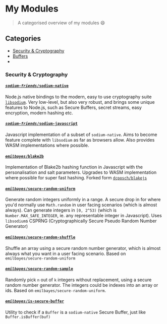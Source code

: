 # My Modules

> A categorised overview of my modules :smile:

## Categories

- [Security & Cryptography]()
- [Buffers]()
-

### Security & Cryptography

#### [<code><i>sodium-friends</i>/<b>sodium-native</b></code>](https://github.com/sodium-friends/sodium-native)

Node.js native bindings to the modern, easy to use cryptography suite [`libsodium`](https://github.com/jedisct1/libsodium). Very low-level, but also
very robust, and brings some unique features to Node.js, such as Secure Buffers,
secret streams, easy encryption, modern hashing etc.

#### [<code><i>sodium-friends</i>/<b>sodium-javascript</b></code>](https://github.com/sodium-friends/sodium-javascript)

Javascript implementation of a subset of `sodium-native`. Aims to become feature
complete with `libsodium` as far as browsers allow. Also provides WASM
implementations where possible.

#### [<code><i>emilbayes</i>/<b>blake2b</b></code>](https://github.com/emilbayes/blake2b)

Implementation of Blake2b hashing function in Javascript with the
personalisation and salt parameters. Upgrades to WASM implementation where
possible for super fast hashing. Forked form [`dcposch/blakejs`](https://github.com/dcposch/blakejs)

#### [<code><i>emilbayes</i>/<b>secure-random-uniform</b></code>](https://github.com/emilbayes/secure-random-uniform)

Generate random integers uniformly in a range. A secure drop in for where you'd
normally use `Math.random` in user facing scenarios (which is almost always).
Can generate integers in `[0, 2^53)` (which is `Number.MAX_SAFE_INTEGER`, ie.
any representable integer in Javascript).
Uses `libsodium`s CSPRNG (Cryptographically Secure Pseudo Random Number Generator)

#### [<code><i>emilbayes</i>/<b>secure-random-shuffle</b></code>](https://github.com/emilbayes/secure-random-shuffle)

Shuffle an array using a secure random number generator, which is almost always
what you want in a user facing scenario. Based on `emilbayes/secure-random-uniform`

#### [<code><i>emilbayes</i>/<b>secure-random-sample</b></code>](https://github.com/emilbayes/secure-random-shuffle)

Randomly pick `n` out of `k` integers without replacement, using a secure random
number generator. The integers could be indexes into an array or ids. Based on
`emilbayes/secure-random-uniform`.

#### [<code><i>emilbayes</i>/<b>is-secure-buffer</b></code>](https://github.com/emilbayes/is-secure-buffer)

Utility to check if a `Buffer` is a `sodium-native` Secure Buffer,
just like `Buffer.isBuffer(buf)`
